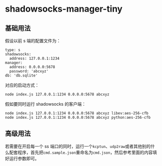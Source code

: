 # shadowsocks-manager-tiny

## 基础用法

假设以前 s 端的配置文件为：

```
type: s
shadowsocks:
  address: 127.0.0.1:1234
manager:
  address: 0.0.0.0:5678
  password: 'abcxyz'
db: 'db.sqlite'
```

对应的启动方式：

```
node index.js 127.0.0.1:1234 0.0.0.0:5678 abcxyz
```

假如要同时运行 shadowsocks 的客户端：

```
node index.js 127.0.0.1:1234 0.0.0.0:5678 abcxyz libev:aes-256-cfb
node index.js 127.0.0.1:1234 0.0.0.0:5678 abcxyz python:aes-256-cfb
```

## 高级用法

若需要在开启每一个 ss 端口的同时，运行一个`kcptun`、`udp2raw`或者其他别的什么配套程序，首先把`cmd.sample.json`重命名为`cmd.json`，然后参考里面的内容填好运行参数即可。